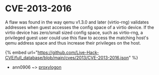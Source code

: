 # CVE-2013-2016

A flaw was found in the way qemu v1.3.0 and later (virtio-rng) validates addresses when guest accesses the config space of a virtio device. If the virtio device has zero/small sized config space, such as virtio-rng, a privileged guest user could use this flaw to access the matching host's qemu address space and thus increase their privileges on the host.

{% embed url="https://github.com/Live-Hack-CVE/full_database/blob/main/cves/2013/CVE-2013-2016.json" %}


* ann0906 ~> [proxylogon](https://www.alice-snow.ru/2013/database/cve-2013-2016/proxylogon-ann0906)